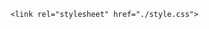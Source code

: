 <!DOCTYPE html>
<html lang="ja">

<head>
    <meta charset="UTF-8">
    <title>AR-Test</title>

    <link rel="stylesheet" href="./style.css">
</head>

<body>
    <div id="ar-view">
        <model-viewer alt="" src="./ar/data-android.gltf" ios-src="./ar/data-ios.usdz" ar
            camera-controls></model-viewer>
    </div>
</body>

<script type="module" src="https://unpkg.com/@google/model-viewer/dist/model-viewer.min.js"></script>

</html>
